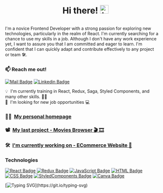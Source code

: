 <div>
  <ul align="center" style="list-style: none">
    <h1 style="display: inline-block">Hi there! <img src="https://user-images.githubusercontent.com/1303154/88677602-1635ba80-d120-11ea-84d8-d263ba5fc3c0.gif" width="28px" height="28px" alt="hi">
  </ul>
</div>
I'm a novice Frontend Developer with a strong passion for exploring new technologies, particularly in the realm of React. I'm currently searching for a chance to use my skills in a job. Although I don't have any work experience yet, I want to assure you that I am committed and eager to learn. I'm confident that I can quickly adapt and contribute effectively to any project or team 🛠️.

### :mailbox: Reach me out!

[![Mail Badge](https://img.shields.io/badge/-kaja.a.kopczynska@gmail.com-c0392b?style=flat&labelColor=c0392b&logo=gmail&logoColor=white)](mailto:kaja.a.kopczynska@gmail.com)
[![Linkedin Badge](https://img.shields.io/badge/-Kaja_Kopczyńska-0e76a8?style=flat&labelColor=0e76a8&logo=linkedin&logoColor=white)](https://www.linkedin.com/in/kaja-kopczy%C5%84ska-04153114a/)

💡 &nbsp;I'm currently training in React, Redux, Saga, Styled Components, and many other skills. 💪💪\
🤝 &nbsp;I'm looking for new job opportunities 💻

### 👩‍💻 &nbsp;**[My personal homepage](https://kajakopczynska.github.io/personal-homepage/)**

### 📽️ &nbsp;**[My last project - Movies Browser 🎬 🎞️](https://kajakopczynska.github.io/movies-browser/#/movies)**

### 🛠️ &nbsp;**[I'm currently working on - ECommerce Website 🛒](https://kajakopczynska.github.io/market-web/)**

### Technologies

[![React Badge](https://img.shields.io/badge/-React-61DBFB?style=for-the-badge&labelColor=black&logo=react&logoColor=61DBFB)](#) 
[![Redux Badge](https://img.shields.io/badge/Redux-61DBFB?style=for-the-badge&logo=redux&logoColor=%23764ABC&labelColor=black&color=%23764ABC)](#)
[![JavaScript Badge](https://img.shields.io/badge/JAVASCRIPT-black?style=for-the-badge&logo=javascript&logoColor=%23F7DF1E&labelColor=black&color=%23F7DF1E)](#)
[![HTML Badge](https://img.shields.io/badge/html-black?style=for-the-badge&logo=HTML5&logoColor=%23E34F26&labelColor=black&color=%23E34F26)](#)
[![CSS Badge](https://img.shields.io/badge/css-black?style=for-the-badge&logo=css3&logoColor=%231572B6&labelColor=black&color=%231572B6)](#)
[![StyledComponents Badge](https://img.shields.io/badge/styled_components-black?style=for-the-badge&logo=styled-components&logoColor=%23DB7093&labelColor=black&color=%23DB7093)](#)
[![Canva Badge](https://img.shields.io/badge/canva-black?style=for-the-badge&logo=canva&logoColor=%2300C4CC&labelColor=black&color=%2300C4CC)](#)

[![Typing SVG](https://readme-typing-svg.demolab.com?font=Fira+Code&size=18&pause=1000&color=2F81F7&width=435&lines=Welcome+to+my+coding+realm!;Hello+world%2C+let's+code!;Let's+code+and+conquer!;Hello%2C+fellow+coders!;Coding%3A+where+logic+meets+creativity.;Passionate+about+pixels+and+code.;Creating+magic+line+by+line.)](https://git.io/typing-svg)